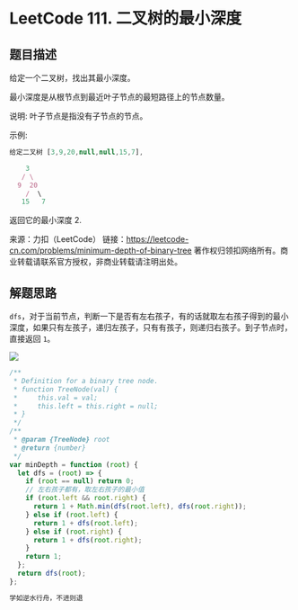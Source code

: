 # LeetCode 111. 二叉树的最小深度

## 题目描述

给定一个二叉树，找出其最小深度。

最小深度是从根节点到最近叶子节点的最短路径上的节点数量。

说明: 叶子节点是指没有子节点的节点。

示例:

```javascript
给定二叉树 [3,9,20,null,null,15,7],

    3
   / \
  9  20
    /  \
   15   7

```

返回它的最小深度 2.

来源：力扣（LeetCode）
链接：https://leetcode-cn.com/problems/minimum-depth-of-binary-tree
著作权归领扣网络所有。商业转载请联系官方授权，非商业转载请注明出处。

## 解题思路

`dfs`，对于当前节点，判断一下是否有左右孩子，有的话就取左右孩子得到的最小深度，如果只有左孩子，递归左孩子，只有有孩子，则递归右孩子。到子节点时，直接返回 `1`。

![](https://img-blog.csdnimg.cn/20200925143150363.png?x-oss-process=image/watermark,type_ZmFuZ3poZW5naGVpdGk,shadow_10,text_aHR0cHM6Ly9ibG9nLmNzZG4ubmV0L3dlaXhpbl80MjQyOTcxOA==,size_16,color_FFFFFF,t_70#pic_center)

```javascript
/**
 * Definition for a binary tree node.
 * function TreeNode(val) {
 *     this.val = val;
 *     this.left = this.right = null;
 * }
 */
/**
 * @param {TreeNode} root
 * @return {number}
 */
var minDepth = function (root) {
  let dfs = (root) => {
    if (root == null) return 0;
    // 左右孩子都有，取左右孩子的最小值
    if (root.left && root.right) {
      return 1 + Math.min(dfs(root.left), dfs(root.right));
    } else if (root.left) {
      return 1 + dfs(root.left);
    } else if (root.right) {
      return 1 + dfs(root.right);
    }
    return 1;
  };
  return dfs(root);
};
```

```javascript
学如逆水行舟，不进则退
```
